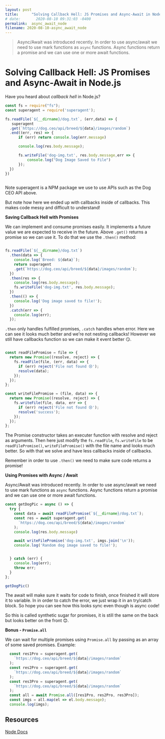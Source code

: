 ```yaml
---
layout: post
title:      "Solving Callback Hell: JS Promises and Async-Await in Node.js"
# date:       2020-08-10 09:31:03 -0400
permalink:  async_await_node
filename: 2020-08-10-async_await_node
---
```


> Async/Await was introduced recently. In order to use async/await we need to use mark functions as `async` functions. Async functions return a promise and we can use one or more await functions. 

# Solving Callback Hell: JS Promises and Async-Await in Node.js

Have you heard about *callback hell* in Node.js?

```js
const fs = require("fs");
const superagent = require('superagent');

fs.readFile(`${__dirname}/dog.txt`, (err,data) => {
   superagent
  .get(`https://dog.ceo/api/breed/${data}/images/random`)
  .end((err, res) => {
      if (err) return console.log(err.message)

      console.log(res.body.message);

      fs.writeFile('dog-img.txt', res.body.message,err => {
          console.log("Dog Image Saved to File")
      });
  })
}) 
 
```
Note superagent is a NPM package we use to use APIs such as the Dog CEO API above. 

But note how here we ended up with callbacks inside of callbacks. This makes code messy and difficult to understand!

**Saving Callback Hell with Promises**

We can implement and consume promises easily. It implements a future value we are expected to receive in the future. Above `.get()` returns a promise so we can use it. To do that we use the `.then()` method:

```js

fs.readFile(`${__dirname}/dog.txt`)
  .then(data => {
    console.log(`Breed: ${data}`);
    return superagent
    .get(`https://dog.ceo/api/breed/${data}/images/random`);
  })
  .then(res => {
    console.log(res.body.message);
    fs.writeFile('dog-img.txt', res.body.message);
  })
  .then(() => {
    console.log('Dog image saved to file!');
  })
  .catch(err => {
    console.log(err);
  });

```

`.then` only handles fulfilled promises, `.catch` handles when error. Here we can see it looks much better and we're not nesting callbacks! However we still have callbacks function so we can make it event better 😏.

```js

const readFilePromise = file => {
  return new Promise((resolve, reject) => {
    fs.readFile(file, (err, data) => {
      if (err) reject('File not found 😢');
      resolve(data);
    });
  });
};

const writeFilePromise = (file, data) => {
  return new Promise((resolve, reject) => {
    fs.writeFile(file, data, err => {
      if (err) reject('File not found 😢');
      resolve('success');
    });
  });
};

```

The Promise constructor takes an executer function with resolve and reject as arguments. Then here just modify the `fs.readFile`, `fs.writeFile` to be `readFilePromise()`, `writeFilePromise()` with the file name and looks much better. So with that we solve and have less callbacks inside of callbacks. 

Remember in order to use `.then()` we need to make sure code returns a promise!

**Using Promises with Async / Await**

Async/Await was introduced recently. In order to use async/await we need to use mark functions as `async` functions. Async functions return a promise and we can use one or more await functions. 

```js
const getDogPic = async () => {
  try {
    const data = await readFilePromise(`${__dirname}/dog.txt`);
    const res = await superagent.get(
      `https://dog.ceo/api/breed/${data}/images/random`
    );
    console.log(res.body.message)

    await writeFilePromise('dog-img.txt', imgs.join('\n'));
    console.log('Random dog image saved to file!');


  } catch (err) {
    console.log(err);
    throw err;
  }
};

getDogPic()

```

The await will make sure it waits for code to finish, once finished it will store it to variable. In in order to catch the error, we just wrap it in an try/catch block. So hope you can see how this looks sync even though is async code!

So this is called synthetic sugar for promises, it is still the same on the back but looks better on the front 😊.

**Bonus - `Promise.all`**

We can wait for multiple promises using `Promise.all` by passing as an array of some saved promises. Example:

```js
  const res1Pro = superagent.get(
    `https://dog.ceo/api/breed/${data}/images/random`
  );
  const res2Pro = superagent.get(
    `https://dog.ceo/api/breed/${data}/images/random`
  );
  const res3Pro = superagent.get(
    `https://dog.ceo/api/breed/${data}/images/random`
  );
  const all = await Promise.all([res1Pro, res2Pro, res3Pro]);
  const imgs = all.map(el => el.body.message);
  console.log(imgs);
```

## Resources 
[Node Docs](https://nodejs.org/en/docs/)